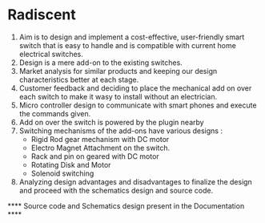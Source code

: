# Radiscent

1. Aim is to design and implement a cost-effective, user-friendly smart switch that is easy to handle and is compatible with current home electrical switches. 
2. Design is a mere add-on to the existing switches.
3. Market analysis for similar products and keeping our design characteristics better at each stage.
4. Customer feedback and deciding to place the mechanical add on over each switch to make it wasy to install without an electrician.
5. Micro controller design to communicate with smart phones and execute the commands given.
6. Add on over the switch is powered by the plugin nearby
7. Switching mechanisms of the add-ons have various designs :
      * Rigid Rod gear mechanism with DC motor
      * Electro Magnet Attachment on the switch.
      * Rack and pin on geared with DC motor
      * Rotating Disk and Motor
      * Solenoid switching
8. Analyzing design advantages and disadvantages to finalize the design and proceed with the schematics design and source code.


****  Source code and Schematics design present in the Documentation ****
